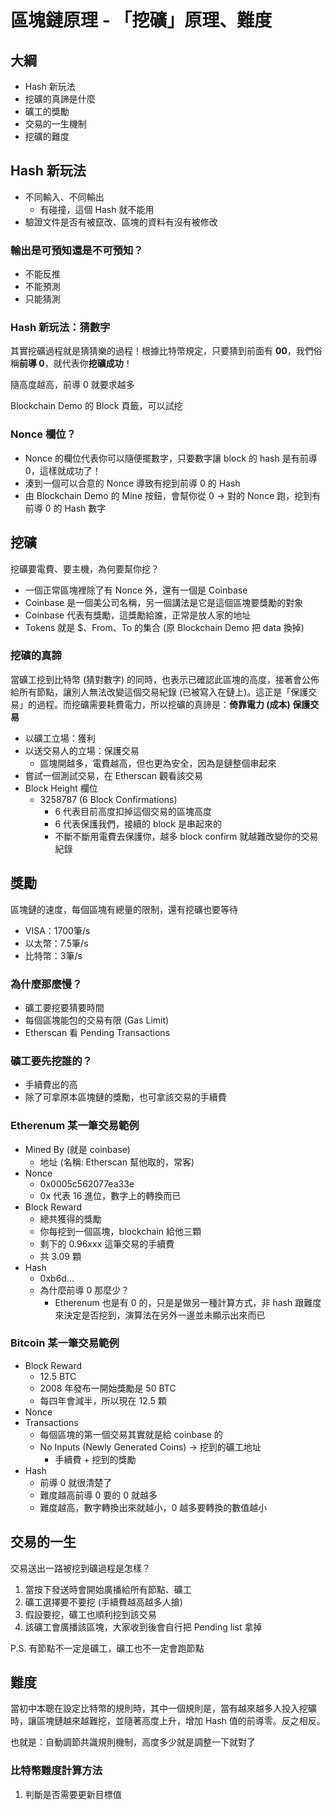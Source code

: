 # 區塊鏈原理 - 「挖礦」原理、難度

## 大綱

- Hash 新玩法
- 挖礦的真諦是什麼
- 礦工的獎勵
- 交易的一生機制
- 挖礦的難度

## Hash 新玩法

- 不同輸入、不同輸出
  - 有碰撞，這個 Hash 就不能用
- 驗證文件是否有被竄改、區塊的資料有沒有被修改

### 輸出是可預知還是不可預知？

- 不能反推
- 不能預測
- 只能猜測

### Hash 新玩法：猜數字

其實挖礦過程就是猜猜樂的過程！根據比特幣規定，只要猜到前面有 **00**，我們俗稱**前導 0**，就代表你**挖礦成功**！

隨高度越高，前導 0 就要求越多

Blockchain Demo 的 Block 頁籤，可以試挖

### Nonce 欄位？

- Nonce 的欄位代表你可以隨便擺數字，只要數字讓 block 的 hash 是有前導 0，這樣就成功了！
- 湊到一個可以合意的 Nonce 導致有挖到前導 0 的 Hash
- 由 Blockchain Demo 的 Mine 按鈕，會幫你從 0 -> 對的 Nonce 跑，挖到有前導 0 的 Hash 數字

## 挖礦

挖礦要電費、要主機，為何要幫你挖？

- 一個正常區塊裡除了有 Nonce 外，還有一個是 Coinbase
- Coinbase 是一個美公司名稱，另一個講法是它是這個區塊要獎勵的對象
- Coinbase 代表有獎勵，這獎勵給誰，正常是放人家的地址
- Tokens 就是 $、From、To 的集合 (原 Blockchain Demo 把 data 換掉)

### 挖礦的真諦

當礦工挖到比特幣 (猜對數字) 的同時，也表示已確認此區塊的高度，接著會公佈給所有節點，讓別人無法改變這個交易紀錄 (已被寫入在鏈上)。這正是「保護交易」的過程。而挖礦需要耗費電力，所以挖礦的真諦是：**倚靠電力 (成本) 保護交易**

- 以礦工立場：獲利
- 以送交易人的立場：保護交易
  - 區塊開越多，電費越高，但也更為安全，因為是鏈整個串起來
- 嘗試一個測試交易，在 Etherscan 觀看該交易
- Block Height 欄位
  - 3258787 (6 Block Confirmations)
    - 6 代表目前高度扣掉這個交易的區塊高度
    - 6 代表保護我們，接續的 block 是串起來的
    - 不斷不斷用電費去保護你，越多 block confirm 就越難改變你的交易紀錄

## 獎勵

區塊鏈的速度，每個區塊有總量的限制，還有挖礦也要等待

- VISA：1700筆/s
- 以太幣：7.5筆/s
- 比特幣：3筆/s

### 為什麼那麼慢？

- 礦工要挖要猜要時間
- 每個區塊能包的交易有限 (Gas Limit)
- Etherscan 看 Pending Transactions

### 礦工要先挖誰的？

- 手續費出的高
- 除了可拿原本區塊鏈的獎勵，也可拿該交易的手續費


### Etherenum 某一筆交易範例

- Mined By (就是 coinbase)
  - 地址 (名稱: Etherscan 幫他取的，常客)
- Nonce
  - 0x0005c562077ea33e
  - 0x 代表 16 進位，數字上的轉換而已
- Block Reward
  - 總共獲得的獎勵
  - 你每挖到一個區塊，blockchain 給他三顆
  - 剩下的 0.96xxx 這筆交易的手續費
  - 共 3.09 顆
- Hash
  - 0xb6d...
  - 為什麼前導 0 那麼少？
    - Etherenum 也是有 0 的，只是是做另一種計算方式，非 hash 跟難度來決定是否挖到，演算法在另外一邊並未顯示出來而已


### Bitcoin 某一筆交易範例

- Block Reward
  - 12.5 BTC
  - 2008 年發布一開始獎勵是 50 BTC
  - 每四年會減半，所以現在 12.5 顆
- Nonce
- Transactions
  - 每個區塊的第一個交易其實就是給 coinbase 的
  - No Inputs (Newly Generated Coins) -> 挖到的礦工地址
    - 手續費 + 挖到的獎勵
- Hash
  - 前導 0 就很清楚了
  - 難度越高前導 0 要的 0 就越多
  - 難度越高，數字轉換出來就越小，0 越多要轉換的數值越小

## 交易的一生

交易送出一路被挖到礦過程是怎樣？

1. 當按下發送時會開始廣播給所有節點、礦工
2. 礦工選擇要不要挖 (手續費越高越多人搶)
3. 假設要挖，礦工也順利挖到該交易
4. 該礦工會廣播該區塊，大家收到後會自行把 Pending list 拿掉

P.S. 有節點不一定是礦工，礦工也不一定會跑節點

## 難度

當初中本聰在設定比特幣的規則時，其中一個規則是，當有越來越多人投入挖礦時，讓區塊鏈越來越難挖，並隨著高度上升，增加 Hash 值的前導零。反之相反。

也就是：自動調節共識規則機制，高度多少就是調整一下就對了

### 比特幣難度計算方法

1. 判斷是否需要更新目標值
